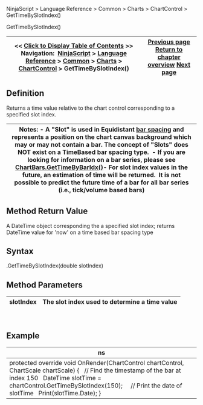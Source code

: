 ﻿
NinjaScript > Language Reference > Common > Charts > ChartControl > GetTimeBySlotIndex()

GetTimeBySlotIndex()

| << [Click to Display Table of Contents](gettimebyslotindex.md) >> **Navigation:**     [NinjaScript](ninjascript-1.md) > [Language Reference](language_reference_wip-1.md) > [Common](common-1.md) > [Charts](chart-1.md) > [ChartControl](chartcontrol-1.md) > GetTimeBySlotIndex() | [Previous page](getslotindexbyx-1.md) [Return to chapter overview](chartcontrol-1.md) [Next page](gettimebyx-1.md) |
| --- | --- |
## Definition
Returns a time value relative to the chart control corresponding to a specified slot index.
 

| Notes:  - A "Slot" is used in Equidistant [bar spacing](barspacingtype-1.md) and represents a position on the chart canvas background which may or may not contain a bar. The concept of "Slots" does NOT exist on a TimeBased bar spacing type.  - If you are looking for information on a bar series, please see [ChartBars.GetTimeByBarIdx()](chartbars_gettimebybaridx-1.md)- For slot index values in the future, an estimation of time will be returned.  It is not possible to predict the future time of a bar for all bar series (i.e., tick/volume based bars) |
| --- |

## Method Return Value
A DateTime object corresponding the a specified slot index; returns DateTime value for 'now' on a time based bar spacing type
## 
## Syntax
<ChartControl>.GetTimeBySlotIndex(double slotIndex)
## 
## Method Parameters

| slotIndex | The slot index used to determine a time value |
| --- | --- |
 
## 
## Example

| ns |
| --- |
| protected override void OnRender(ChartControl chartControl, ChartScale chartScale) {    // Find the timestamp of the bar at index 150    DateTime slotTime = chartControl.GetTimeBySlotIndex(150);      // Print the date of slotTime    Print(slotTime.Date); } |
